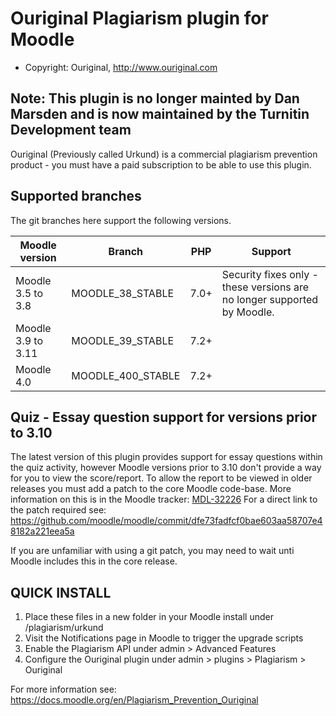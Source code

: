 # Ouriginal Plagiarism plugin for Moodle
* Copyright: Ouriginal, http://www.ouriginal.com
## Note: This plugin is no longer mainted by Dan Marsden and is now maintained by the Turnitin Development team

Ouriginal (Previously called Urkund) is a commercial plagiarism prevention product - you must have a paid subscription to be able to use this plugin.

Supported branches
--------
The git branches here support the following versions.

| Moodle version     | Branch      | PHP  | Support |
| ----------------- | ----------- | ---- | -------- |
| Moodle 3.5 to 3.8 | MOODLE_38_STABLE | 7.0+ | Security fixes only - these versions are no longer supported by Moodle. |
| Moodle 3.9 to 3.11 | MOODLE_39_STABLE | 7.2+ |
| Moodle 4.0 | MOODLE_400_STABLE | 7.2+ |

## Quiz - Essay question support for versions prior to 3.10
The latest version of this plugin provides support for essay questions within the quiz activity, however Moodle versions prior to 3.10 don't
provide a way for you to view the score/report. To allow the report to be viewed in older releases you must add a patch to the core Moodle code-base.
More information on this is in the Moodle tracker: [MDL-32226](https://tracker.moodle.org/browse/MDL-32226)
For a direct link to the patch required see: https://github.com/moodle/moodle/commit/dfe73fadfcf0bae603aa58707e48182a221eea5a

If you are unfamiliar with using a git patch, you may need to wait unti Moodle includes this in the core release.
## QUICK INSTALL
1. Place these files in a new folder in your Moodle install under /plagiarism/urkund
2. Visit the Notifications page in Moodle to trigger the upgrade scripts
3. Enable the Plagiarism API under admin > Advanced Features
4. Configure the Ouriginal plugin under admin > plugins > Plagiarism > Ouriginal

For more information see: https://docs.moodle.org/en/Plagiarism_Prevention_Ouriginal


